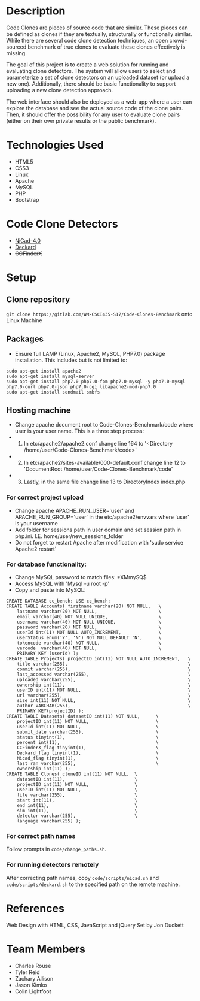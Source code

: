 # Description
Code Clones are pieces of source code that are similar. These pieces can be 
defined as clones if they are textually, structurally or functionally similar. 
While there are several code clone detection techniques, an open crowd-sourced 
benchmark of true clones to evaluate these clones effectively is missing. 

The goal of this project is to create a web solution for running and evaluating 
clone detectors. The system will allow users to select and parameterize a set of
clone detectors on an uploaded dataset (or upload a new one). Additionally, 
there should be basic functionality to support uploading a new clone detection 
approach. 

The web interface should also be deployed as a web-app where a user 
can explore the database and see the actual source code of the clone pairs. 
Then, it should offer the possibility for any user to evaluate clone pairs 
(either on their own private results or the public benchmark).

# Technologies Used
* HTML5
* CSS3
* Linux
* Apache
* MySQL
* PHP
* Bootstrap

# Code Clone Detectors
* [NiCad-4.0](http://www.txl.ca/nicaddownload.html) 
* [Deckard](https://github.com/skyhover/Deckard)
* <s>CCFinderX</s>

# Setup

## Clone repository

`git clone https://gitlab.com/WM-CSCI435-S17/Code-Clones-Benchmark` onto 
Linux Machine

## Packages

* Ensure full LAMP (Linux, Apache2, MySQL, PHP7.0) package installation. This includes but is not limited to:

```
sudo apt-get install apache2
sudo apt-get install mysql-server
sudo apt-get install php7.0 php7.0-fpm php7.0-mysql -y php7.0-mysql php7.0-curl php7.0-json php7.0-cgi libapache2-mod-php7.0
sudo apt-get install sendmail smbfs
```

## Hosting machine

* Change apache document root to Code-Clones-Benchmark/code where user is your user name. This is a three step process:
* 1. In etc/apache2/apache2.conf change line 164 to '<Directory /home/user/Code-Clones-Benchmark/code>'
* 2. In etc/apache2/sites-available/000-default.conf change line 12 to 'DocumentRoot /home/user/Code-Clones-Benchmark/code'
* 3. Lastly, in the same file change line 13 to DirectoryIndex index.php

### For correct project upload

* Change apache APACHE_RUN_USER='user' and APACHE_RUN_GROUP='user' in the etc/apache2/envvars where 'user' is your username
* Add folder for sessions path in user domain and set session path in php.ini. I.E. home/user/new_sessions_folder
* Do not forget to restart Apache after modification with 'sudo service Apache2 restart'

### For database functionality:

* Change MySQL password to match files: *XMmySQ$
* Access MySQL with 'Mysql -u root -p'
* Copy and paste into MySQL: 

```
CREATE DATABASE cc_bench; USE cc_bench;
CREATE TABLE Accounts( firstname varchar(20) NOT NULL,   \
    lastname varchar(20) NOT NULL,                       \
    email varchar(40) NOT NULL UNIQUE,                   \
    username varchar(40) NOT NULL UNIQUE,                \
    password varchar(20) NOT NULL,                       \
    userId int(11) NOT NULL AUTO_INCREMENT,              \
    userStatus enum('Y', 'N') NOT NULL DEFAULT 'N',      \
    tokencode varchar(40) NOT NULL,                      \
    vercode  varchar(40) NOT NULL,                       \
    PRIMARY KEY (userId) );
CREATE TABLE Projects( projectID int(11) NOT NULL AUTO_INCREMENT,   \
    title varchar(255),                                             \
    commit varchar(255),                                            \
    last_accessed varchar(255),                                     \
    uploaded varchar(255),                                          \
    ownership int(11),                                              \
    userID int(11) NOT NULL,                                        \
    url varchar(255),                                               \
    size int(11) NOT NULL,                                          \
    author VARCHAR(255),                                            \
    PRIMARY KEY(projectID) );
CREATE TABLE Datasets( datasetID int(11) NOT NULL,      \
    projectID int(11) NOT NULL,                         \
    userId int(11) NOT NULL,                            \
    submit_date varchar(255),                           \
    status tinyint(1),                                  \
    percent int(11),                                    \
    CCFinderX_flag tinyint(1),                          \
    Deckard_flag tinyint(1),                            \
    Nicad_flag tinyint(1),                              \
    last_ran varchar(255),                              \
    ownership int(11) );
CREATE TABLE Clones( cloneID int(11) NOT NULL,  \
    datasetID int(11),                          \
    projectID int(11) NOT NULL,                 \
    userID int(11) NOT NULL,                    \
    file varchar(255),                          \
    start int(11),                              \
    end int(11),                                \
    sim int(11),                                \
    detector varchar(255),                      \
    language varchar(255) );
```

### For correct path names
Follow prompts in `code/change_paths.sh`.

### For running detectors remotely
After correcting path names, copy `code/scripts/nicad.sh` and 
`code/scripts/deckard.sh` to the specified path on the remote machine.

# References
Web Design with HTML, CSS, JavaScript and jQuery Set by Jon Duckett

# Team Members
* Charles Rouse
* Tyler Reid
* Zachary Allison
* Jason Kimko
* Colin Lightfoot
